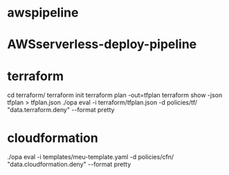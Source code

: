 # awspipeline

# AWSserverless-deploy-pipeline

# terraform
cd terraform/
terraform init
terraform plan -out=tfplan
terraform show -json tfplan > tfplan.json
./opa eval -i terraform/tfplan.json -d policies/tf/ "data.terraform.deny" --format pretty

# cloudformation
./opa eval -i templates/meu-template.yaml -d policies/cfn/ "data.cloudformation.deny" --format pretty